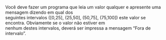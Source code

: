 Você deve fazer um programa que leia um valor qualquer e apresente uma mensagem dizendo em qual dos  
seguintes intervalos ([0,25], (25,50], (50,75], (75,100]) este valor se encontra. Obviamente se o valor não estiver em  
nenhum destes intervalos, deverá ser impressa a mensagem “Fora de intervalo”.  